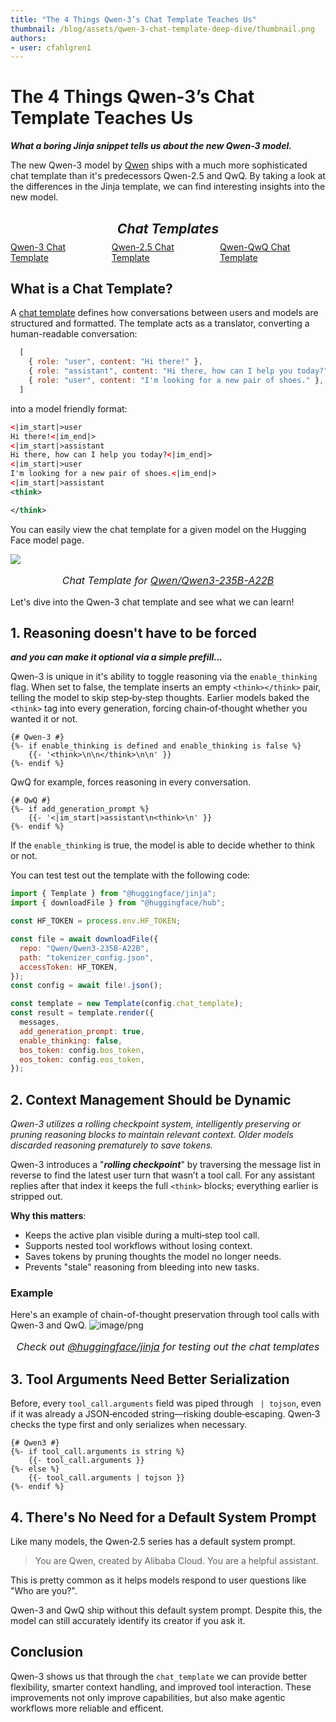 ```yaml
---
title: "The 4 Things Qwen-3’s Chat Template Teaches Us"
thumbnail: /blog/assets/qwen-3-chat-template-deep-dive/thumbnail.png
authors:
- user: cfahlgren1
---
```


# The 4 Things Qwen-3’s Chat Template Teaches Us

_**What a boring Jinja snippet tells us about the new Qwen-3 model.**_

The new Qwen-3 model by [Qwen](https://huggingface.co/qwen) ships with a much more sophisticated chat template than it's predecessors Qwen-2.5 and QwQ. By taking a look at the differences in the Jinja template, we can find interesting insights into the new model.

<h2 style="text-align: center; margin-bottom: 0.5rem; font-style: italic;">Chat Templates</h2>
<ul style="display: flex; justify-content: center; list-style: none; padding: 0; margin: 0;">
  <li style="margin-right: 1rem;"><a href="https://huggingface.co/Qwen/Qwen3-235B-A22B?chat_template=default">Qwen-3 Chat Template</a></li>
  <li style="margin-right: 1rem;"><a href="https://huggingface.co/Qwen/Qwen2.5-Coder-32B-Instruct?chat_template=default">Qwen-2.5 Chat Template</a></li>
  <li><a href="https://huggingface.co/Qwen/QwQ-32B?chat_template=default">Qwen-QwQ Chat Template</a></li>
</ul>


## What is a Chat Template?

A [chat template](https://huggingface.co/docs/transformers/main/en/chat_templating) defines how conversations between users and models are structured and formatted. The template acts as a translator, converting a human-readable conversation: 

```js
  [
    { role: "user", content: "Hi there!" },
    { role: "assistant", content: "Hi there, how can I help you today?" },
    { role: "user", content: "I'm looking for a new pair of shoes." },
  ]
```

into a model friendly format:

```xml
<|im_start|>user
Hi there!<|im_end|>
<|im_start|>assistant
Hi there, how can I help you today?<|im_end|>
<|im_start|>user
I'm looking for a new pair of shoes.<|im_end|>
<|im_start|>assistant
<think>

</think>
```

You can easily view the chat template for a given model on the Hugging Face model page.

![](https://huggingface.co/datasets/huggingface/documentation-images/resolve/main/blog/qwen-3-chat-template/qwen-3-chat-template.png)
<p style="text-align:center; font-style:italic; font-size:medium;">
  Chat Template for <a href="https://huggingface.co/Qwen/Qwen3-235B-A22B?chat_template=default" target="_blank"> Qwen/Qwen3-235B-A22B </a>
</p>

Let's dive into the Qwen-3 chat template and see what we can learn!
## 1. Reasoning doesn't have to be forced

_**and you can make it optional via a simple prefill...**_

Qwen-3 is unique in it's ability to toggle reasoning via the `enable_thinking` flag. When set to false, the template inserts an empty `<think></think>` pair, telling the model to skip step‑by‑step thoughts. Earlier models baked the `<think>` tag into every generation, forcing chain‑of‑thought whether you wanted it or not.

```jinja
{# Qwen-3 #}
{%- if enable_thinking is defined and enable_thinking is false %}
    {{- '<think>\n\n</think>\n\n' }}
{%- endif %}
```

QwQ for example, forces reasoning in every conversation.

```jinja
{# QwQ #}
{%- if add_generation_prompt %}
    {{- '<|im_start|>assistant\n<think>\n' }}
{%- endif %}
```

If the `enable_thinking` is true, the model is able to decide whether to think or not. 

You can test test out the template with the following code:

```js
import { Template } from "@huggingface/jinja";
import { downloadFile } from "@huggingface/hub";

const HF_TOKEN = process.env.HF_TOKEN;

const file = await downloadFile({
  repo: "Qwen/Qwen3-235B-A22B",
  path: "tokenizer_config.json",
  accessToken: HF_TOKEN,
});
const config = await file!.json();

const template = new Template(config.chat_template);
const result = template.render({
  messages,
  add_generation_prompt: true,
  enable_thinking: false,  
  bos_token: config.bos_token,
  eos_token: config.eos_token,
});
```

## 2. Context Management Should be Dynamic

_Qwen-3 utilizes a rolling checkpoint system, intelligently preserving or pruning reasoning blocks to maintain relevant context. Older models discarded reasoning prematurely to save tokens._ 

Qwen-3 introduces a "**_rolling checkpoint_**" by traversing the message list in reverse to find the latest user turn that wasn’t a tool call. For any assistant replies after that index it keeps the full `<think>` blocks; everything earlier is stripped out.

**Why this matters**:
- Keeps the active plan visible during a multi‑step tool call.
- Supports nested tool workflows without losing context.
- Saves tokens by pruning thoughts the model no longer needs.
- Prevents "stale" reasoning from bleeding into new tasks.

### Example

Here's an example of chain-of-thought preservation through tool calls with Qwen-3 and QwQ.
![image/png](https://huggingface.co/datasets/huggingface/documentation-images/resolve/main/blog/qwen-3-chat-template/qwen-chat-output.png)
<p style="text-align:center; font-style:italic; font-size:medium;">
  Check out <a href="https://www.npmjs.com/package/@huggingface/jinja">@huggingface/jinja</a> for testing out the chat templates
</p>

## 3. Tool Arguments Need Better Serialization

Before, every `tool_call.arguments` field was piped through ` | tojson`, even if it was already a JSON‑encoded string—risking double‑escaping. Qwen‑3 checks the type first and only serializes when necessary.

```jinja
{# Qwen3 #}
{%- if tool_call.arguments is string %}
    {{- tool_call.arguments }}
{%- else %}
    {{- tool_call.arguments | tojson }}
{%- endif %}
```

## 4. There's No Need for a Default System Prompt

Like many models, the Qwen‑2.5 series has a default system prompt.

> You are Qwen, created by Alibaba Cloud. You are a helpful assistant.

This is pretty common as it helps models respond to user questions like "Who are you?".

Qwen-3 and QwQ ship without this default system prompt. Despite this, the model can still accurately identify its creator if you ask it.

## Conclusion

Qwen-3 shows us that through the `chat_template` we can provide better flexibility, smarter context handling, and improved tool interaction. These improvements not only improve capabilities, but also make agentic workflows more reliable and efficent.
